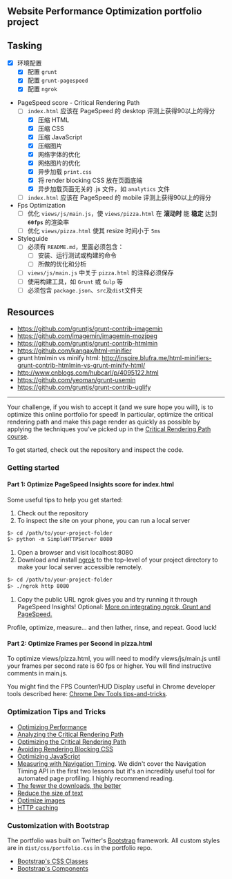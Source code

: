 ## Website Performance Optimization portfolio project

## Tasking

* [x] 环境配置
	* [x] 配置 `grunt`
	* [x] 配置 `grunt-pagespeed`
	* [x] 配置 `ngrok`
* PageSpeed score - Critical Rendering Path
	* [ ] `index.html` 应该在 PageSpeed 的 desktop 评测上获得90以上的得分
	   * [x] 压缩 HTML 
	   * [x] 压缩 CSS
	   * [x] 压缩 JavaScript
	   * [x] 压缩图片
	   * [x] 网络字体的优化
	   * [x] 网络图片的优化
	   * [x] 异步加载 `print.css` 
	   * [x] 将 render blocking CSS 放在页面底端
	   * [x] 异步加载页面无关的 .js 文件，如 `analytics` 文件 
	* [ ] `index.html` 应该在 PageSpeed 的 mobile 评测上获得90以上的得分
* Fps Optimization
	* [ ] 优化 `views/js/main.js`，使 `views/pizza.html` 在 **滚动时** 能 **稳定** 达到 **`60fps`** 的渲染率
	* [ ] 优化 `views/pizza.html` 使其 resize 时间小于 `5ms`
* Styleguide
	* [ ] 必须有 `README.md`，里面必须包含：
		* [ ] 安装、运行测试或构建的命令
		* [ ] 所做的优化和分析
	* [ ] `views/js/main.js` 中关于 `pizza.html` 的注释必须保存
	* [ ] 使用构建工具，如 `Grunt` 或 `Gulp` 等
	* [ ] 必须包含 `package.json`、`src`及`dist`文件夹

## Resources

* https://github.com/gruntjs/grunt-contrib-imagemin
* https://github.com/imagemin/imagemin-mozjpeg
* https://github.com/gruntjs/grunt-contrib-htmlmin
* https://github.com/kangax/html-minifier
* grunt htmlmin vs minify html: http://inspire.blufra.me/html-minifiers-grunt-contrib-htmlmin-vs-grunt-minify-html/
* http://www.cnblogs.com/hubcarl/p/4095122.html
* https://github.com/yeoman/grunt-usemin
* https://github.com/gruntjs/grunt-contrib-uglify

---

Your challenge, if you wish to accept it (and we sure hope you will), is to optimize this online portfolio for speed! In particular, optimize the critical rendering path and make this page render as quickly as possible by applying the techniques you've picked up in the [Critical Rendering Path course](https://www.udacity.com/course/ud884).

To get started, check out the repository and inspect the code.

### Getting started

#### Part 1: Optimize PageSpeed Insights score for index.html

Some useful tips to help you get started:

1. Check out the repository
1. To inspect the site on your phone, you can run a local server

  ```bash
  $> cd /path/to/your-project-folder
  $> python -m SimpleHTTPServer 8080
  ```

1. Open a browser and visit localhost:8080
1. Download and install [ngrok](https://ngrok.com/) to the top-level of your project directory to make your local server accessible remotely.

  ``` bash
  $> cd /path/to/your-project-folder
  $> ./ngrok http 8080
  ```

1. Copy the public URL ngrok gives you and try running it through PageSpeed Insights! Optional: [More on integrating ngrok, Grunt and PageSpeed.](http://www.jamescryer.com/2014/06/12/grunt-pagespeed-and-ngrok-locally-testing/)

Profile, optimize, measure... and then lather, rinse, and repeat. Good luck!

#### Part 2: Optimize Frames per Second in pizza.html

To optimize views/pizza.html, you will need to modify views/js/main.js until your frames per second rate is 60 fps or higher. You will find instructive comments in main.js. 

You might find the FPS Counter/HUD Display useful in Chrome developer tools described here: [Chrome Dev Tools tips-and-tricks](https://developer.chrome.com/devtools/docs/tips-and-tricks).

### Optimization Tips and Tricks
* [Optimizing Performance](https://developers.google.com/web/fundamentals/performance/ "web performance")
* [Analyzing the Critical Rendering Path](https://developers.google.com/web/fundamentals/performance/critical-rendering-path/analyzing-crp.html "analyzing crp")
* [Optimizing the Critical Rendering Path](https://developers.google.com/web/fundamentals/performance/critical-rendering-path/optimizing-critical-rendering-path.html "optimize the crp!")
* [Avoiding Rendering Blocking CSS](https://developers.google.com/web/fundamentals/performance/critical-rendering-path/render-blocking-css.html "render blocking css")
* [Optimizing JavaScript](https://developers.google.com/web/fundamentals/performance/critical-rendering-path/adding-interactivity-with-javascript.html "javascript")
* [Measuring with Navigation Timing](https://developers.google.com/web/fundamentals/performance/critical-rendering-path/measure-crp.html "nav timing api"). We didn't cover the Navigation Timing API in the first two lessons but it's an incredibly useful tool for automated page profiling. I highly recommend reading.
* <a href="https://developers.google.com/web/fundamentals/performance/optimizing-content-efficiency/eliminate-downloads.html">The fewer the downloads, the better</a>
* <a href="https://developers.google.com/web/fundamentals/performance/optimizing-content-efficiency/optimize-encoding-and-transfer.html">Reduce the size of text</a>
* <a href="https://developers.google.com/web/fundamentals/performance/optimizing-content-efficiency/image-optimization.html">Optimize images</a>
* <a href="https://developers.google.com/web/fundamentals/performance/optimizing-content-efficiency/http-caching.html">HTTP caching</a>

### Customization with Bootstrap
The portfolio was built on Twitter's <a href="http://getbootstrap.com/">Bootstrap</a> framework. All custom styles are in `dist/css/portfolio.css` in the portfolio repo.

* <a href="http://getbootstrap.com/css/">Bootstrap's CSS Classes</a>
* <a href="http://getbootstrap.com/components/">Bootstrap's Components</a>
